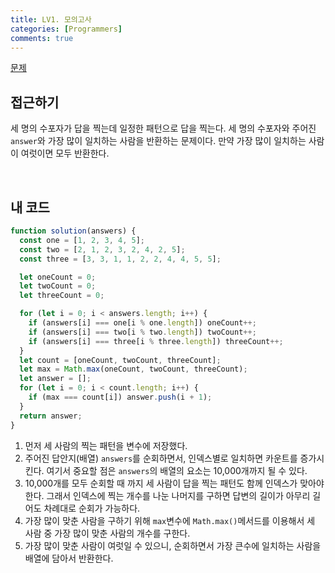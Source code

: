 ```yaml
---
title: LV1. 모의고사
categories: [Programmers]
comments: true
---
```


[문제](https://programmers.co.kr/learn/courses/30/lessons/42840)

## 접근하기

세 명의 수포자가 답을 찍는데 일정한 패턴으로 답을 찍는다. 세 명의 수포자와 주어진 `answer`와 가장 많이 일치하는 사람을 반환하는 문제이다.
만약 가장 많이 일치하는 사람이 여럿이면 모두 반환한다.

<br>

## 내 코드

```js
function solution(answers) {
  const one = [1, 2, 3, 4, 5];
  const two = [2, 1, 2, 3, 2, 4, 2, 5];
  const three = [3, 3, 1, 1, 2, 2, 4, 4, 5, 5];

  let oneCount = 0;
  let twoCount = 0;
  let threeCount = 0;

  for (let i = 0; i < answers.length; i++) {
    if (answers[i] === one[i % one.length]) oneCount++;
    if (answers[i] === two[i % two.length]) twoCount++;
    if (answers[i] === three[i % three.length]) threeCount++;
  }
  let count = [oneCount, twoCount, threeCount];
  let max = Math.max(oneCount, twoCount, threeCount);
  let answer = [];
  for (let i = 0; i < count.length; i++) {
    if (max === count[i]) answer.push(i + 1);
  }
  return answer;
}
```

1. 먼저 세 사람의 찍는 패턴을 변수에 저장했다.
2. 주어진 답안지(배열) `answers`를 순회하면서, 인덱스별로 일치하면 카운트를 증가시킨다. 여기서 중요할 점은 `answers`의 배열의 요소는 10,000개까지 될 수 있다.
3. 10,000개를 모두 순회할 때 까지 세 사람이 답을 찍는 패턴도 함께 인덱스가 맞아야 한다. 그래서 인덱스에 찍는 개수를 나눈 나머지를 구하면 답변의 길이가 아무리 길어도 차례대로 순회가 가능하다.
4. 가장 많이 맞춘 사람을 구하기 위해 `max`변수에 `Math.max()`메서드를 이용해서 세 사람 중 가장 많이 맞춘 사람의 개수를 구한다.
5. 가장 많이 맞춘 사람이 여럿일 수 있으니, 순회하면서 가장 큰수에 일치하는 사람을 배열에 담아서 반환한다.

